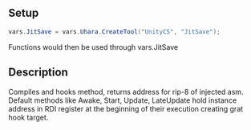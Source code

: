 ## Setup
```c#
vars.JitSave = vars.Uhara.CreateTool("UnityCS", "JitSave");
```
Functions would then be used through vars.JitSave   

## Description
Compiles and hooks method, returns address for rip-8 of injected asm.
Default methods like Awake, Start, Update, LateUpdate hold instance address in RDI register at the beginning of their execution creating grat hook target.
